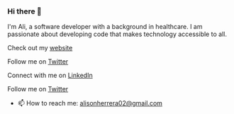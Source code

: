 ### Hi there 👋

<!--
**Ali-Herrera/Ali-Herrera** is a ✨ _special_ ✨ repository because its `README.md` (this file) appears on your GitHub profile. -->

I'm Ali, a software developer with a background in healthcare. I am passionate about developing code that makes technology accessible to all. 

Check out my [website]([url](https://alisonherrera.com/))

Follow me on [Twitter]([url](https://twitter.com/_Ali_Herrera))

Connect with me on [LinkedIn]([url](https://www.linkedin.com/in/ali-herrera))

Follow me on [Twitter]([url](https://twitter.com/_Ali_Herrera))

- 📫 How to reach me: alisonherrera02@gmail.com


